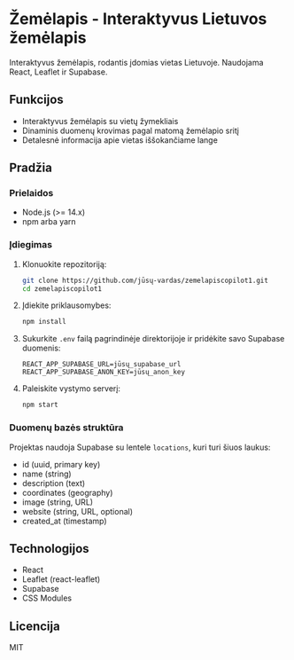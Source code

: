 # Žemėlapis - Interaktyvus Lietuvos žemėlapis

Interaktyvus žemėlapis, rodantis įdomias vietas Lietuvoje. Naudojama React, Leaflet ir Supabase.

## Funkcijos

- Interaktyvus žemėlapis su vietų žymekliais
- Dinaminis duomenų krovimas pagal matomą žemėlapio sritį
- Detalesnė informacija apie vietas iššokančiame lange

## Pradžia

### Prielaidos

- Node.js (>= 14.x)
- npm arba yarn

### Įdiegimas

1. Klonuokite repozitoriją:
   ```bash
   git clone https://github.com/jūsų-vardas/zemelapiscopilot1.git
   cd zemelapiscopilot1
   ```

2. Įdiekite priklausomybes:
   ```bash
   npm install
   ```

3. Sukurkite `.env` failą pagrindinėje direktorijoje ir pridėkite savo Supabase duomenis:
   ```
   REACT_APP_SUPABASE_URL=jūsų_supabase_url
   REACT_APP_SUPABASE_ANON_KEY=jūsų_anon_key
   ```

4. Paleiskite vystymo serverį:
   ```bash
   npm start
   ```

### Duomenų bazės struktūra

Projektas naudoja Supabase su lentele `locations`, kuri turi šiuos laukus:
- id (uuid, primary key)
- name (string)
- description (text)
- coordinates (geography)
- image (string, URL)
- website (string, URL, optional)
- created_at (timestamp)

## Technologijos

- React
- Leaflet (react-leaflet)
- Supabase
- CSS Modules

## Licencija

MIT